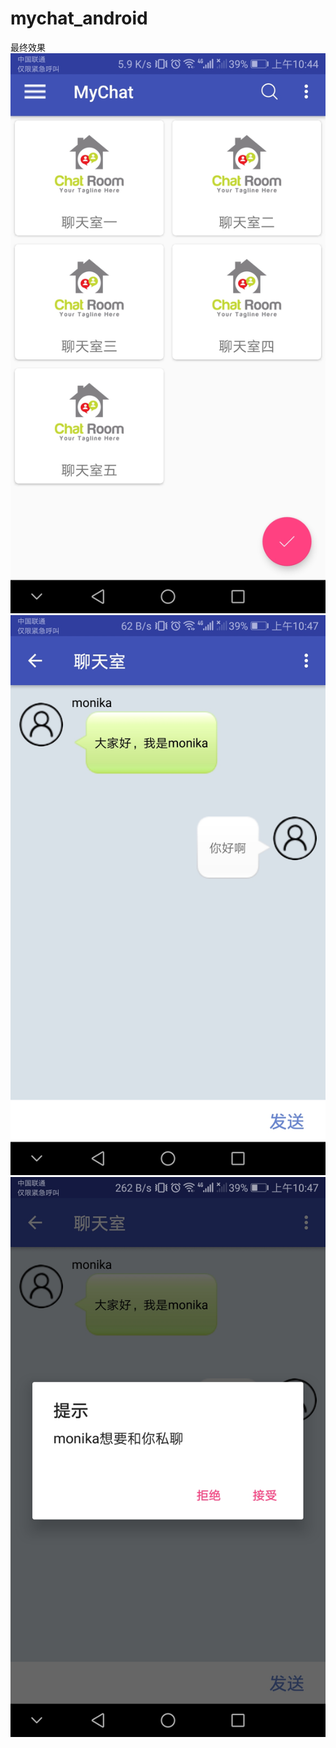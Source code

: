 # mychat_android
最终效果
![image1](./image/image1.jpg)
![image2](./image/image2.jpg)
![image3](./image/image3.jpg)

